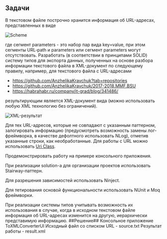 ## Задачи 
  В текстовом файле построчно хранится информация об URL-адресах, представленных в виде
  
  ![Scheme](https://github.com/AnzhelikaKravchuk/.NET-Training.-Spring-2019/blob/master/Pictures/Scheme.png)

где сегмент parameters - это набор пар вида key=value, при этом сегменты URL‐path и parameters  или сегмент parameters могут отсутствовать. 
Разработать (в соответствии в принципами SOLID) систему типов для экспорта данных, полученных на основе разбора информации текстового файла в XML-документ по следующему правилу, например, для текстового файла с URL-адресами 
 
  - https://github.com/AnzhelikaKravchuk?tab=repositories 
  - https://github.com/AnzhelikaKravchuk/2017-2018.MMF.BSU
  - https://habrahabr.ru/company/it-grad/blog/341486/      

результирующим является XML-документ вида (можно использовать любую XML технологию без ограничений).

![XML-результат](https://github.com/AnzhelikaKravchuk/.NET-Training.-Spring-2019/blob/master/Pictures/XML.Task.png)

Для тех URL-адресов, которые не совпадают с указанным паттерном, залогировать информацию (предусмотреть возможность замены лог-фреймворка, в качестве дефолтного использовать NLog), отметив указанные строки, как необработанные. Для работы с URL можно использовать [Uri Class](https://msdn.microsoft.com/ru-ru/library/system.uri(v=vs.110).aspx).
  
Продемонстрировать работу на примере консольного приложения. 

При реализации solution-а для организации проектов использовать Stairway-паттерн.

Для разрешения зависимостей использовать Ninject. 

Для тетирования основой функциональности использовать NUnit и Moq фреймворки.

При реализации системы типов учитывать возможность их использования в случае, когда в исходном текстовом файле информация об URL-адресах изменится на другую, иерархически представимую информацию.
##Решение##
Консольное приложение ToXMLConverterUI
Исходный файл со списком URL - source.txt
Результат работы - result.xml

